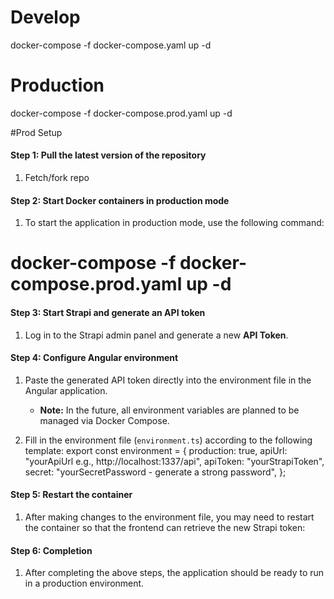 # Develop
docker-compose -f docker-compose.yaml up -d

# Production
docker-compose -f docker-compose.prod.yaml up -d


#Prod Setup

#### Step 1: Pull the latest version of the repository
1. Fetch/fork repo


#### Step 2: Start Docker containers in production mode
1. To start the application in production mode, use the following command: 
# docker-compose -f docker-compose.prod.yaml up -d

#### Step 3: Start Strapi and generate an API token
1. Log in to the Strapi admin panel and generate a new **API Token**.

#### Step 4: Configure Angular environment
1. Paste the generated API token directly into the environment file in the Angular application.
   - **Note:** In the future, all environment variables are planned to be managed via Docker Compose.
   
2. Fill in the environment file (`environment.ts`) according to the following template:
   export const environment = {
     production: true,
     apiUrl: "yourApiUrl e.g., http://localhost:1337/api",
     apiToken: "yourStrapiToken",
     secret: "yourSecretPassword - generate a strong password",
   };

#### Step 5: Restart the container
1. After making changes to the environment file, you may need to restart the container so that the frontend can retrieve the new Strapi token:

#### Step 6: Completion
1. After completing the above steps, the application should be ready to run in a production environment.
